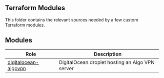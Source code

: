 ## Terraform Modules

This folder contains the relevant sources needed by a few custom Terraform modules.


## Modules

| Role                                                   | Description                                     |
| ------------------------------------------------------ | ----------------------------------------------- |
| [digitalocean-algovpn](digitalocean-algovpn/README.md) | DigitalOcean droplet hosting an Algo VPN server |

